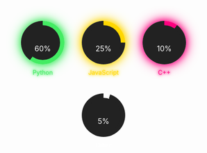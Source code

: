<div class="progress-container">
  <div class="neon-progress" style="--value: 60; --color: #43ec63;">
    <div class="circle"></div>
    <div class="label">Python</div>
    <div class="percentage">60%</div>
  </div>
  <div class="neon-progress" style="--value: 25; --color: #ffd700;">
    <div class="circle"></div>
    <div class="label">JavaScript</div>
    <div class="percentage">25%</div>
  </div>
  <div class="neon-progress" style="--value: 10; --color: #ff007f;">
    <div class="circle"></div>
    <div class="label">C++</div>
    <div class="percentage">10%</div>
  </div>
  <div class="neon-progress" style="--value: 5; --color: #ffffff;">
    <div class="circle"></div>
    <div class="label">Other</div>
    <div class="percentage">5%</div>
  </div>
</div>

<style>
  .progress-container {
    display: flex;
    justify-content: center;
    gap: 20px;
    flex-wrap: wrap;
    margin: 20px;
  }

  .neon-progress {
    display: flex;
    flex-direction: column;
    align-items: center;
    position: relative;
    margin: 10px;
  }

  .circle {
    --size: 100px;
    --bg: #222;
    width: var(--size);
    height: var(--size);
    border-radius: 50%;
    background: conic-gradient(var(--color) calc(var(--value) * 1%), var(--bg) 0);
    position: relative;
    box-shadow: 0 0 15px var(--color), 0 0 30px var(--color);
  }

  .circle::before {
    content: "";
    position: absolute;
    width: 80%;
    height: 80%;
    background: var(--bg);
    border-radius: 50%;
    top: 10%;
    left: 10%;
  }

  .percentage {
    font-size: 1.2em;
    color: #fff;
    position: absolute;
    top: 50%;
    left: 50%;
    transform: translate(-50%, -50%);
    z-index: 1;
  }

  .label {
    margin-top: 10px;
    color: var(--color);
    font-size: 1em;
    text-shadow: 0 0 5px var(--color), 0 0 10px var(--color);
  }
</style>
